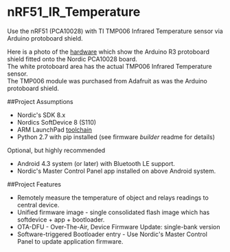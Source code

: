# nRF51_IR_Temperature
Use the nRF51 (PCA10028) with TI TMP006 Infrared Temperature sensor via Arduino protoboard shield.

Here is a photo of the [hardware](https://github.com/foldedtoad/nRF51_IR_Temperature/blob/master/docs/PCA10028_TMP006.jpg) which show the Arduino R3 protoboard shield fitted onto the Nordic PCA10028 board.  
The white protoboard area has the actual TMP006 Infrared Temperature sensor.  
The TMP006 module was purchased from Adafruit as was the Arduino protoboard shield.  

##Project Assumptions  

* Nordic's SDK 8.x
* Nordics SoftDevice 8  (S110)
* ARM LaunchPad [toolchain](https://launchpad.net/gcc-arm-embedded)
* Python 2.7 with pip installed (see firmware *builder* readme for details)

Optional, but highly recommended  
* Android 4.3 system (or later) with Bluetooth LE support.
* Nordic's Master Control Panel app installed on above Android system.

##Project Features  

* Remotely measure the temperature of object and relays readings to central device. 
* Unified firmware image - single consolidated flash image which has softdevice + app + bootloader.
* OTA-DFU - Over-The-Air, Device Firmware Update: single-bank version
* Software-triggered Bootloader entry - Use Nordic's Master Control Panel to update application firmware. 
